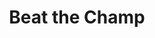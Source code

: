 ---
ee_id_show: '238'
title: Beat the Champ
url: beat-the-champ
live_url:
year: '2011'
venue: The Curve, Barbican Centre
state_country: London
type:
dates:
wwwnews:
wwweblast:
pitch: First time I showed Various Self Playing Bowling Games....on 14 screens. :)
ps: This show was the first time I showed the monster Various Self Playing Bowling
  Games. It wz partially commissioned by the Barbican, and was shown here as 14 screens
  (ps - It wz a miracle they all worked for the duration of the exhibition). LOL.
  Also, since there was only one work in the show, I was stupid to give the show a
  different title then the work. That's why Various Self Playing Bowling Games often
  gets mis-titled Beat the Champ.
download:
layout: shows
---
